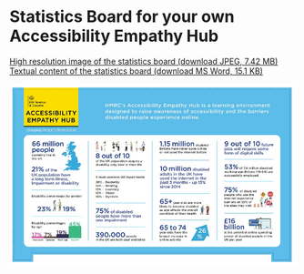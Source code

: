 
# Statistics Board for your own Accessibility Empathy Hub

[High resolution image of the statistics board (download JPEG, 7.42 MB)](HMRC-AccessiblityEmpathyHub-StatsBoard%20%28High%20Resolution%207.42%20MB%29.jpg)  
[Textual content of the statistics board (download MS Word, 15.1 KB)](HMRC-AccessibilityEmpathyHub-StatsBoard%20%28MS%20Word%2015.1%20KB%29.docx)

[![a HM Revenue &amp; Customs Accessibility Empathy Hub Changing People's Perceptions branded statistics board with graphics of the United Kingdom, people, road signs and credit card](../../assets/images/resources/stats-board-preview.jpg)](HMRC-AccessiblityEmpathyHub-StatsBoard%20%28High%20Resolution%207.42%20MB%29.jpg)
